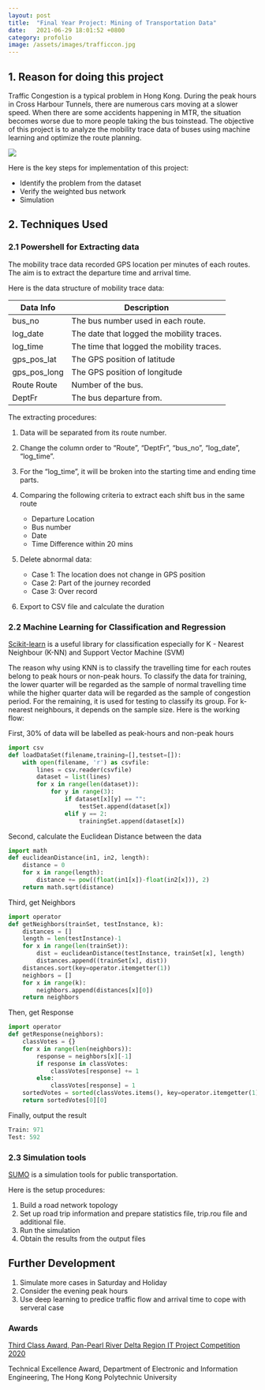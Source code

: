 ```yaml
---
layout: post
title:  "Final Year Project: Mining of Transportation Data"
date:   2021-06-29 18:01:52 +0800
category: profolio
image: /assets/images/trafficcon.jpg
---
```


## 1. Reason for doing this project

Traffic Congestion is a typical problem in Hong Kong. During the peak hours in Cross Harbour Tunnels, there are numerous cars moving at a slower speed. When there are some accidents happening in MTR, the situation becomes worse due to more people taking the bus toinstead. The objective of this project is to analyze the mobility trace data of buses using machine learning and optimize the route planning.

![](C:/Users/85251/Desktop/blog/_site/blog-profolio/profolio/2021/06/29/Christmas.png)

Here is the key steps for implementation of this project:

- Identify the problem from the dataset
- Verify the weighted bus network
- Simulation

## 2. Techniques Used

### 2.1 Powershell for Extracting data
The mobility trace data recorded GPS location per minutes of each routes. The aim is to extract the departure time and arrival time.

Here is the data structure of mobility trace data:

| Data Info    | Description                               |
| ------------ | ----------------------------------------- | 
| bus_no	   | The bus number used in each route.        |
| log_date	   | The date that logged the mobility traces. |
| log_time	   | The time that logged the mobility traces. |
| gps_pos_lat  | The GPS position of latitude              |
| gps_pos_long | The GPS position of longitude             |
| Route	Route  | Number of the bus.                        |
| DeptFr	   | The bus departure from.                   |

 The extracting procedures:

 1. Data will be separated from its route number.

 2. Change the column order to “Route”, “DeptFr”, “bus_no”, “log_date”, “log_time”. 

 3. For the “log_time”, it will be broken into the starting time and ending time parts.

 4. Comparing the following criteria to extract each shift bus in the same route
    - Departure Location
    - Bus number 
    - Date
    - Time Difference within 20 mins

 5. Delete abnormal data:
    - Case 1: The location does not change in GPS position
    - Case 2: Part of the journey recorded
    - Case 3: Over record

 6. Export to CSV file and calculate the duration

### 2.2 Machine Learning for Classification and Regression

[Scikit-learn](https://scikit-learn.org/stable/) is a useful library for classification especially for K - Nearest Neighbour (K-NN) and Support Vector Machine (SVM)

The reason why using KNN is to classify the travelling time for each routes belong to peak hours or non-peak hours. To classify the data for training, the lower quarter will be regarded as the sample of normal travelling time while the higher quarter data will be regarded as the sample of congestion period. For the remaining, it is used for testing to classify its group. For k-nearest neighbours, it depends on the sample size. Here is the working flow:

First, 30% of data will be labelled as peak-hours and non-peak hours

```python
import csv
def loadDataSet(filename,training=[],testset=[]):
    with open(filename, 'r') as csvfile:
        lines = csv.reader(csvfile)
        dataset = list(lines)
        for x in range(len(dataset)):
            for y in range(3):
                if dataset[x][y] == "":
                    testSet.append(dataset[x])
                elif y == 2:
                    trainingSet.append(dataset[x])

```

Second, calculate the Euclidean Distance between the data


```python
import math
def euclideanDistance(in1, in2, length):
    distance = 0
    for x in range(length):
        distance += pow((float(in1[x])-float(in2[x])), 2)
    return math.sqrt(distance)
```

Third, get Neighbors 


```python
import operator
def getNeighbors(trainSet, testInstance, k):
    distances = []
    length = len(testInstance)-1
    for x in range(len(trainSet)):
        dist = euclideanDistance(testInstance, trainSet[x], length)
        distances.append((trainSet[x], dist))
    distances.sort(key=operator.itemgetter(1))
    neighbors = []
    for x in range(k):
        neighbors.append(distances[x][0])
    return neighbors    
```

Then, get Response


```python
import operator
def getResponse(neighbors):
    classVotes = {}
    for x in range(len(neighbors)):
        response = neighbors[x][-1]
        if response in classVotes:
            classVotes[response] += 1
        else:
            classVotes[response] = 1
    sortedVotes = sorted(classVotes.items(), key=operator.itemgetter(1), reverse=True)
    return sortedVotes[0][0]    
```

Finally, output the result


```python
Train: 971
Test: 592
```

### 2.3 Simulation tools

[SUMO](https://sumo.dlr.de/docs/Simulation/Public_Transport.html) is a simulation tools for public transportation.


Here is the setup procedures:
1. Build a road network topology
2. Set up road trip information and prepare statistics file, trip.rou file and additional file.
3. Run the simulation
4. Obtain the results from the output files

## Further Development

1. Simulate more cases in Saturday and Holiday
2. Consider the evening peak hours
3. Use deep learning to predice traffic flow and arrival time to cope with serveral case

### Awards

[Third Class Award, Pan-Pearl River Delta Region IT Project Competition 2020](https://www.polyu.edu.hk/eie/about-us/news-events/289-our-beng-in-eie-graduate-lam-lai-ying-won-the-third-class-award-in-the-pan-pearl-river-delta-region-it-project-competition-2020/)

Technical Excellence Award, Department of Electronic and Information Engineering, The Hong Kong Polytechnic University




